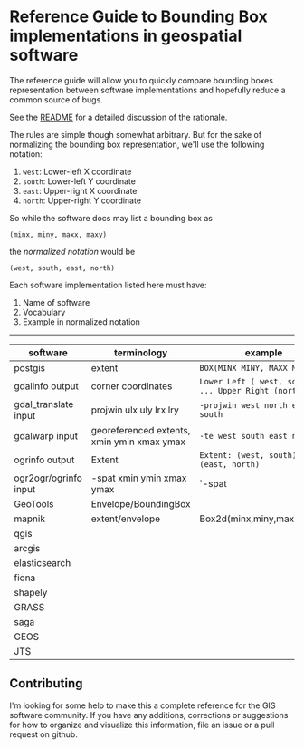 # Reference Guide to Bounding Box implementations in geospatial software

The reference guide will allow you to quickly compare bounding boxes representation between software implementations and hopefully reduce a common source of bugs.

See the [README](https://github.com/perrygeo/bbox-cheatsheet/README.md) for a detailed discussion of the rationale.

The rules are simple though somewhat arbitrary. But for the sake of normalizing
the bounding box representation, we'll use the following notation:

1. `west`: Lower-left X coordinate
1. `south`: Lower-left Y coordinate
1. `east`: Upper-right X coordinate
1. `north`: Upper-right Y coordinate

So while the software docs may list a bounding box as

```
(minx, miny, maxx, maxy)
```

the *normalized notation* would be

```
(west, south, east, north)
```

Each software implementation listed here must have:

1. Name of software
2. Vocabulary
3. Example in normalized notation


-----------------------------------------------------------

software |      terminology|    example| notes
---------|-----------------|------------------|-------
postgis  |        extent   | `BOX(MINX MINY, MAXX MAXY)`
gdalinfo output|corner coordinates|`Lower Left ( west, south) ... Upper Right (north)`
gdal_translate input|projwin ulx uly lrx lry|`-projwin west north east south`
gdalwarp input|georeferenced extents, xmin ymin xmax ymax|`-te west south east north`
ogrinfo output|Extent|`Extent: (west, south) - (east, north)`
ogr2ogr/ogrinfo input|-spat xmin ymin xmax ymax|`-spat
GeoTools|Envelope/BoundingBox|
mapnik|extent/envelope|Box2d(minx,miny,maxx,maxy)
qgis|
arcgis|
elasticsearch|
fiona|
shapely|
GRASS|
saga|
GEOS|
JTS|


## Contributing

I'm looking for some help to make this a complete reference for the GIS software community. If you have any additions, corrections or suggestions for how to organize and visualize this information, file an issue or a pull request on github.


